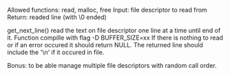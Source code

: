 Allowed functions: read, malloc, free
Input: file descriptor to read from
Return: readed line (with \0 ended)

get_next_line() read the text on file descriptor one line at a time until end of it.
Function compille with flag -D BUFFER_SIZE=xx
If there is  nothing to read or if an error occured it should return NULL.
The returned line should include the '\n' if it occured in file.

Bonus: to be able manage multiple file descriptors with random call order.
